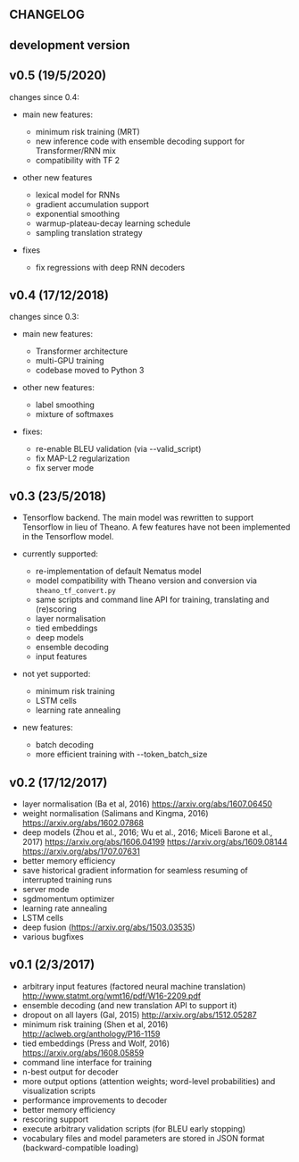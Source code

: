 CHANGELOG
---------

development version
-----------

v0.5 (19/5/2020)
----------

changes since 0.4:

 - main new features:
   - minimum risk training (MRT)
   - new inference code with ensemble decoding support for Transformer/RNN mix
   - compatibility with TF 2

 - other new features
   - lexical model for RNNs
   - gradient accumulation support
   - exponential smoothing
   - warmup-plateau-decay learning schedule
   - sampling translation strategy

 - fixes
   - fix regressions with deep RNN decoders


v0.4 (17/12/2018)
----------

changes since 0.3:

 - main new features:
   - Transformer architecture
   - multi-GPU training
   - codebase moved to Python 3

 - other new features:
   - label smoothing
   - mixture of softmaxes

 - fixes:
   - re-enable BLEU validation (via --valid_script)
   - fix MAP-L2 regularization
   - fix server mode

v0.3 (23/5/2018)
----------
 - Tensorflow backend. The main model was rewritten to support Tensorflow in lieu of Theano.
   A few features have not been implemented in the Tensorflow model.

 - currently supported:
   - re-implementation of default Nematus model
   - model compatibility with Theano version and conversion via `theano_tf_convert.py`
   - same scripts and command line API for training, translating and (re)scoring
   - layer normalisation
   - tied embeddings
   - deep models
   - ensemble decoding
   - input features
 
 - not yet supported:
   - minimum risk training
   - LSTM cells
   - learning rate annealing

 - new features:
   - batch decoding
   - more efficient training with --token_batch_size

v0.2 (17/12/2017)
----------

 - layer normalisation (Ba et al, 2016) https://arxiv.org/abs/1607.06450
 - weight normalisation (Salimans and Kingma, 2016) https://arxiv.org/abs/1602.07868
 - deep models (Zhou et al., 2016; Wu et al., 2016; Miceli Barone et al., 2017) https://arxiv.org/abs/1606.04199 https://arxiv.org/abs/1609.08144 https://arxiv.org/abs/1707.07631
 - better memory efficiency
 - save historical gradient information for seamless resuming of interrupted training runs
 - server mode
 - sgdmomentum optimizer
 - learning rate annealing
 - LSTM cells
 - deep fusion (https://arxiv.org/abs/1503.03535)
 - various bugfixes

v0.1 (2/3/2017)
---------------

 - arbitrary input features (factored neural machine translation) http://www.statmt.org/wmt16/pdf/W16-2209.pdf
 - ensemble decoding (and new translation API to support it)
 - dropout on all layers (Gal, 2015) http://arxiv.org/abs/1512.05287
 - minimum risk training (Shen et al, 2016) http://aclweb.org/anthology/P16-1159
 - tied embeddings (Press and Wolf, 2016) https://arxiv.org/abs/1608.05859
 - command line interface for training
 - n-best output for decoder
 - more output options (attention weights; word-level probabilities) and visualization scripts
 - performance improvements to decoder
 - better memory efficiency
 - rescoring support
 - execute arbitrary validation scripts (for BLEU early stopping)
 - vocabulary files and model parameters are stored in JSON format (backward-compatible loading)
